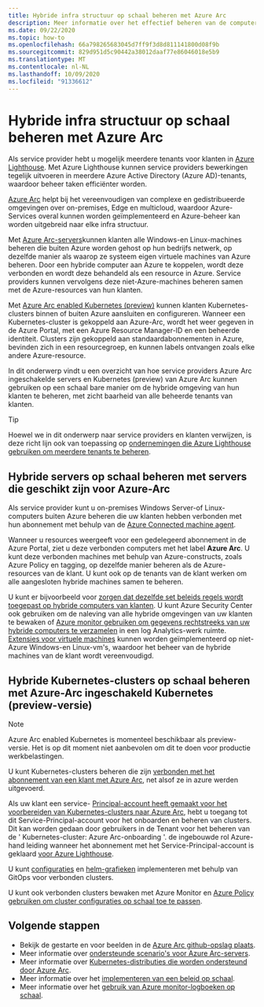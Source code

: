 ```yaml
---
title: Hybride infra structuur op schaal beheren met Azure Arc
description: Meer informatie over het effectief beheren van de computers en Kubernetes-clusters van uw klanten buiten Azure.
ms.date: 09/22/2020
ms.topic: how-to
ms.openlocfilehash: 66a798265683045d7ff9f3d8d811141800d08f9b
ms.sourcegitcommit: 829d951d5c90442a38012daaf77e86046018e5b9
ms.translationtype: MT
ms.contentlocale: nl-NL
ms.lasthandoff: 10/09/2020
ms.locfileid: "91336612"
---
```

# <a name="manage-hybrid-infrastructure-at-scale-with-azure-arc"></a>Hybride infra structuur op schaal beheren met Azure Arc

Als service provider hebt u mogelijk meerdere tenants voor klanten in [Azure Lighthouse](../overview.md). Met Azure Lighthouse kunnen service providers bewerkingen tegelijk uitvoeren in meerdere Azure Active Directory (Azure AD)-tenants, waardoor beheer taken efficiënter worden.

[Azure Arc](../../azure-arc/overview.md) helpt bij het vereenvoudigen van complexe en gedistribueerde omgevingen over on-premises, Edge en multicloud, waardoor Azure-Services overal kunnen worden geïmplementeerd en Azure-beheer kan worden uitgebreid naar elke infra structuur.

Met [Azure Arc-servers](../../azure-arc/servers/overview.md)kunnen klanten alle Windows-en Linux-machines beheren die buiten Azure worden gehost op hun bedrijfs netwerk, op dezelfde manier als waarop ze systeem eigen virtuele machines van Azure beheren. Door een hybride computer aan Azure te koppelen, wordt deze verbonden en wordt deze behandeld als een resource in Azure. Service providers kunnen vervolgens deze niet-Azure-machines beheren samen met de Azure-resources van hun klanten.

Met [Azure Arc enabled Kubernetes (preview)](../../azure-arc/kubernetes/overview.md) kunnen klanten Kubernetes-clusters binnen of buiten Azure aansluiten en configureren. Wanneer een Kubernetes-cluster is gekoppeld aan Azure-Arc, wordt het weer gegeven in de Azure Portal, met een Azure Resource Manager-ID en een beheerde identiteit. Clusters zijn gekoppeld aan standaardabonnementen in Azure, bevinden zich in een resourcegroep, en kunnen labels ontvangen zoals elke andere Azure-resource.

In dit onderwerp vindt u een overzicht van hoe service providers Azure Arc ingeschakelde servers en Kubernetes (preview) van Azure Arc kunnen gebruiken op een schaal bare manier om de hybride omgeving van hun klanten te beheren, met zicht baarheid van alle beheerde tenants van klanten.

> [!TIP]
> Hoewel we in dit onderwerp naar service providers en klanten verwijzen, is deze richt lijn ook van toepassing op [ondernemingen die Azure Lighthouse gebruiken om meerdere tenants te beheren](../concepts/enterprise.md).

## <a name="manage-hybrid-servers-at-scale-with-azure-arc-enabled-servers"></a>Hybride servers op schaal beheren met servers die geschikt zijn voor Azure-Arc

Als service provider kunt u on-premises Windows Server-of Linux-computers buiten Azure beheren die uw klanten hebben verbonden met hun abonnement met behulp van de [Azure Connected machine agent](../../azure-arc/servers/agent-overview.md).

Wanneer u resources weergeeft voor een gedelegeerd abonnement in de Azure Portal, ziet u deze verbonden computers met het label **Azure Arc**. U kunt deze verbonden machines met behulp van Azure-constructs, zoals Azure Policy en tagging, op dezelfde manier beheren als de Azure-resources van de klant. U kunt ook op de tenants van de klant werken om alle aangesloten hybride machines samen te beheren.

U kunt er bijvoorbeeld voor [zorgen dat dezelfde set beleids regels wordt toegepast op hybride computers van klanten](../../azure-arc/servers/learn/tutorial-assign-policy-portal.md). U kunt Azure Security Center ook gebruiken om de naleving van alle hybride omgevingen van uw klanten te bewaken of [Azure monitor gebruiken om gegevens rechtstreeks van uw hybride computers te verzamelen](../../azure-arc/servers/learn/tutorial-enable-vm-insights.md) in een log Analytics-werk ruimte. [Extensies voor virtuele machines](../../azure-arc/servers/manage-vm-extensions.md) kunnen worden geïmplementeerd op niet-Azure Windows-en Linux-vm's, waardoor het beheer van de hybride machines van de klant wordt vereenvoudigd.

## <a name="manage-hybrid-kubernetes-clusters-at-scale-with-azure-arc-enabled-kubernetes-preview"></a>Hybride Kubernetes-clusters op schaal beheren met Azure-Arc ingeschakeld Kubernetes (preview-versie)

> [!NOTE]
> Azure Arc enabled Kubernetes is momenteel beschikbaar als preview-versie. Het is op dit moment niet aanbevolen om dit te doen voor productie werkbelastingen.

U kunt Kubernetes-clusters beheren die zijn [verbonden met het abonnement van een klant met Azure Arc](../../azure-arc/kubernetes/connect-cluster.md), net alsof ze in azure werden uitgevoerd.

Als uw klant een service- [Principal-account heeft gemaakt voor het voorbereiden van Kubernetes-clusters naar Azure Arc](../../azure-arc/kubernetes/create-onboarding-service-principal.md), hebt u toegang tot dit Service-Principal-account voor het onboarden en beheren van clusters. Dit kan worden gedaan door gebruikers in de Tenant voor het beheren van de ' Kubernetes-cluster: Azure Arc-onboarding '. de ingebouwde rol Azure-hand leiding wanneer het abonnement met het Service-Principal-account is geklaard [voor Azure Lighthouse](onboard-customer.md).

U kunt [configuraties](../../azure-arc/kubernetes/use-gitops-connected-cluster.md) en [helm-grafieken](../../azure-arc/kubernetes/use-gitops-with-helm.md) implementeren met behulp van GitOps voor verbonden clusters.

U kunt ook verbonden clusters bewaken met Azure Monitor en [Azure Policy gebruiken om cluster configuraties op schaal toe te passen](../../azure-arc/kubernetes/use-azure-policy.md).

## <a name="next-steps"></a>Volgende stappen

- Bekijk de gestarte en voor beelden in de [Azure Arc github-opslag plaats](https://github.com/microsoft/azure_arc). 
- Meer informatie over [ondersteunde scenario's voor Azure Arc-servers](../../azure-arc/servers/overview.md#supported-scenarios).
- Meer informatie over [Kubernetes-distributies die worden ondersteund door Azure Arc](../../azure-arc/kubernetes/overview.md#supported-kubernetes-distributions).
- Meer informatie over het [implementeren van een beleid op schaal](policy-at-scale.md).
- Meer informatie over het [gebruik van Azure monitor-logboeken op schaal](monitor-at-scale.md).

